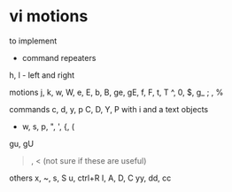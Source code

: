
# vi motions

to implement
- command repeaters

h, l - left and right

motions
j, k, w, W, e, E, b, B, ge, gE, f<char>, F<char>, t<char>, T<char>
^, 0, $, g_
;
,
%

commands
c, d, y, p
C, D, Y, P
with i and a text objects
- w, s, p, ", ', {, (

g<motion>u, g<motion>U
>, < (not sure if these are useful)

others
x, ~, s, S
u, ctrl+R
I, A, D, C
yy, dd, cc




